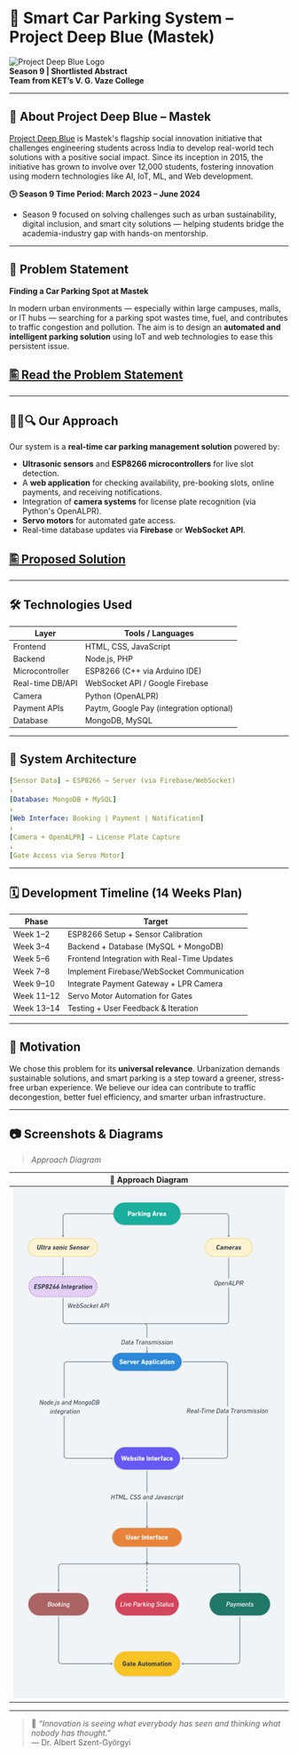 # 🚗 Smart Car Parking System – Project Deep Blue (Mastek)

![Project Deep Blue Logo](https://deepblue.co.in/wp-content/uploads/2025/02/logo-large.png)  
**Season 9 | Shortlisted Abstract**  
**Team from KET’s V. G. Vaze College**

---

## 📌 About Project Deep Blue – Mastek

[Project Deep Blue](https://deepblue.co.in/) is Mastek's flagship social innovation initiative that challenges engineering students across India to develop real-world tech solutions with a positive social impact. Since its inception in 2015, the initiative has grown to involve over 12,000 students, fostering innovation using modern technologies like AI, IoT, ML, and Web development.

**🕒 Season 9 Time Period: March 2023 – June 2024**<br>
- Season 9 focused on solving challenges such as urban sustainability, digital inclusion, and smart city solutions — helping students bridge the academia-industry gap with hands-on mentorship.

---

## 🧠 Problem Statement

**Finding a Car Parking Spot at Mastek**

In modern urban environments — especially within large campuses, malls, or IT hubs — searching for a parking spot wastes time, fuel, and contributes to traffic congestion and pollution. The aim is to design an **automated and intelligent parking solution** using IoT and web technologies to ease this persistent issue.

[🖺 Read the Problem Statement](Finding%20a%20Car%20parking%20spot%20at%20Mastek.docx)
-
---

## 🙋🏻🔍 Our Approach

Our system is a **real-time car parking management solution** powered by:
- **Ultrasonic sensors** and **ESP8266 microcontrollers** for live slot detection.
- A **web application** for checking availability, pre-booking slots, online payments, and receiving notifications.
- Integration of **camera systems** for license plate recognition (via Python's OpenALPR).
- **Servo motors** for automated gate access.
- Real-time database updates via **Firebase** or **WebSocket API**.


[🖺 Proposed Solution](Finding%20a%20Car%20parking%20Abstract.pdf)
-
---

## 🛠️ Technologies Used

| Layer | Tools / Languages |
|-------|--------------------|
| Frontend | HTML, CSS, JavaScript |
| Backend | Node.js, PHP |
| Microcontroller | ESP8266 (C++ via Arduino IDE) |
| Real-time DB/API | WebSocket API / Google Firebase |
| Camera | Python (OpenALPR) |
| Payment APIs | Paytm, Google Pay (integration optional) |
| Database | MongoDB, MySQL |

---

## 🧩 System Architecture


``` yaml
[Sensor Data] → ESP8266 → Server (via Firebase/WebSocket)
↓
[Database: MongoDB + MySQL]
↓
[Web Interface: Booking | Payment | Notification]
↓
[Camera + OpenALPR] → License Plate Capture
↓
[Gate Access via Servo Motor]
```


---

## 🗓️ Development Timeline (14 Weeks Plan)

| Phase | Target |
|-------|--------|
| Week 1–2 | ESP8266 Setup + Sensor Calibration |
| Week 3–4 | Backend + Database (MySQL + MongoDB) |
| Week 5–6 | Frontend Integration with Real-Time Updates |
| Week 7–8 | Implement Firebase/WebSocket Communication |
| Week 9–10 | Integrate Payment Gateway + LPR Camera |
| Week 11–12 | Servo Motor Automation for Gates |
| Week 13–14 | Testing + User Feedback & Iteration |

---

## 🎯 Motivation

We chose this problem for its **universal relevance**. Urbanization demands sustainable solutions, and smart parking is a step toward a greener, stress-free urban experience. We believe our idea can contribute to traffic decongestion, better fuel efficiency, and smarter urban infrastructure.

---

## 📷 Screenshots & Diagrams

> _Approach Diagram_

| 🧾 Approach Diagram |
|:--------------------:|
| ![ApproachDiagram](ApproachDiagram.png) |

---

> 🧠 _“Innovation is seeing what everybody has seen and thinking what nobody has thought.”_  
> — Dr. Albert Szent-Györgyi
